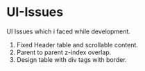 # UI-Issues

UI Issues which i faced while development.

1) Fixed Header table and scrollable content.
2) Parent to parent z-index overlap.
3) Design table with div tags with border.
